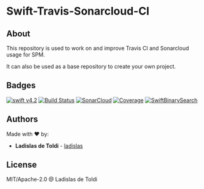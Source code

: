 # Swift-Travis-Sonarcloud-CI

## About

This repository is used to work on and improve Travis CI and Sonarcloud usage for SPM.

It can also be used as a base repository to create your own project.

## Badges

[![swift v4.2](https://img.shields.io/badge/Swift-4.2-orange.svg?style=flat)](swift.org)
[![Build Status](https://travis-ci.org/ladislas/Swift-Travis-Sonarcloud-CI.svg?branch=master)](https://travis-ci.org/ladislas/Swift-Travis-Sonarcloud-CI)
[![SonarCloud](https://sonarcloud.io/api/project_badges/measure?project=ladislas_Swift-Travis-Sonarcloud-CI&metric=alert_status)](https://sonarcloud.io/api/project_badges/measure?project=ladislas_Swift-Travis-Sonarcloud-CI)
[![Coverage](https://sonarcloud.io/api/project_badges/measure?project=ladislas_Swift-Travis-Sonarcloud-CI&metric=coverage)](https://sonarcloud.io/api/project_badges/measure?project=ladislas_Swift-Travis-Sonarcloud-CI)
[![SwiftBinarySearch](https://img.shields.io/badge/license-MIT%2FApache--2.0-blue.svg)](https://github.com/ladislas/SwiftBinarySearch/blob/develop/LICENSE)

## Authors

Made with ❤️ by:

* **Ladislas de Toldi** - [ladislas](https://github.com/ladislas)

## License

MIT/Apache-2.0 @ Ladislas de Toldi

